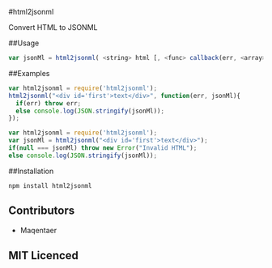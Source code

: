 #html2jsonml

Convert HTML to JSONML

##Usage
```javascript
var jsonMl = html2jsonml( <string> html [, <func> callback(err, <array> jsonMl)]);
```

##Examples
```javascript
var html2jsonml = require('html2jsonml');
html2jsonml("<div id='first'>text</div>", function(err, jsonMl){
  if(err) throw err;
  else console.log(JSON.stringify(jsonMl));
});
```

```javascript
var html2jsonml = require('html2jsonml');
var jsonMl = html2jsonml("<div id='first'>text</div>");
if(null === jsonMl) throw new Error("Invalid HTML");
else console.log(JSON.stringify(jsonMl));
```

##Installation

`npm install html2jsonml`

## Contributors

 - Maqentaer

## MIT Licenced
